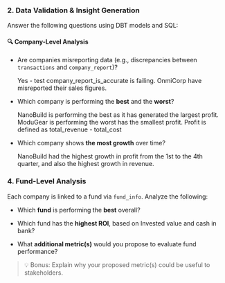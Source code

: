 ### 2. **Data Validation & Insight Generation**

Answer the following questions using DBT models and SQL:

#### 🔍 Company-Level Analysis
- Are companies misreporting data (e.g., discrepancies between `transactions` and `company_report`)?

    Yes - test company_report_is_accurate is failing. OnmiCorp have misreported their sales figures.

- Which company is performing the **best** and the **worst**?

    NanoBuild is performing the best as it has generated the largest profit.
    ModuGear is performing the worst has the smallest profit.
    Profit is defined as total_revenue - total_cost

- Which company shows **the most growth** over time?

    NanoBuild had the highest growth in profit from the 1st to the 4th quarter, and also the highest growth in revenue.

### 4. **Fund-Level Analysis**

Each company is linked to a fund via `fund_info`. Analyze the following:

- Which **fund** is performing the **best** overall?


- Which fund has the **highest ROI**, based on Invested value and cash in bank?


- What **additional metric(s)** would you propose to evaluate fund performance?


> 💡 Bonus: Explain why your proposed metric(s) could be useful to stakeholders.